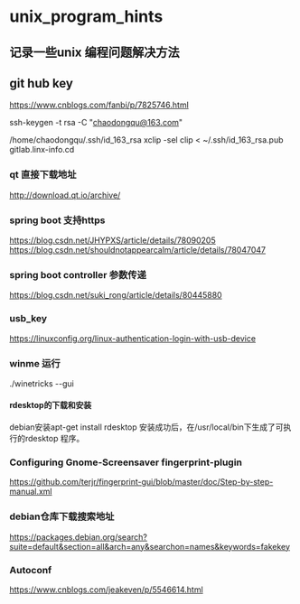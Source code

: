 # unix_program_hints
## 记录一些unix 编程问题解决方法

## git hub key

https://www.cnblogs.com/fanbi/p/7825746.html

ssh-keygen -t rsa -C "chaodongqu@163.com"

/home/chaodongqu/.ssh/id_163_rsa
xclip -sel clip < ~/.ssh/id_163_rsa.pub
gitlab.linx-info.cd

### qt 直接下载地址
http://download.qt.io/archive/


### spring boot 支持https
https://blog.csdn.net/JHYPXS/article/details/78090205
https://blog.csdn.net/shouldnotappearcalm/article/details/78047047

### spring boot controller 参数传递
https://blog.csdn.net/suki_rong/article/details/80445880

### usb_key
https://linuxconfig.org/linux-authentication-login-with-usb-device


### winme 运行
./winetricks --gui

####  rdesktop的下载和安装

debian安装apt-get install rdesktop
安装成功后，在/usr/local/bin下生成了可执行的rdesktop 程序。

### Configuring Gnome-Screensaver fingerprint-plugin
https://github.com/terjr/fingerprint-gui/blob/master/doc/Step-by-step-manual.xml

### debian仓库下载搜索地址
https://packages.debian.org/search?suite=default&section=all&arch=any&searchon=names&keywords=fakekey

### Autoconf
https://www.cnblogs.com/jeakeven/p/5546614.html
